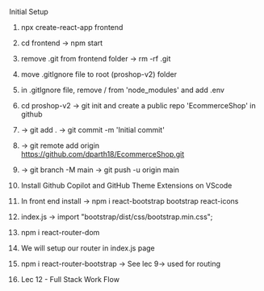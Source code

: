 Initial Setup

1. npx create-react-app frontend
2. cd frontend -> npm start
3. remove .git from frontend folder -> rm -rf .git
4. move .gitIgnore file to root (proshop-v2) folder
5. in .gitIgnore file, remove / from 'node_modules' and add .env
6. cd proshop-v2 -> git init and create a public repo 'EcommerceShop' in github
7. -> git add . -> git commit -m 'Initial commit'
8. -> git remote add origin https://github.com/dparth18/EcommerceShop.git
9. -> git branch -M main -> git push -u origin main
10. Install Github Copilot and GitHub Theme Extensions on VScode
11. In front end install -> npm i react-bootstrap bootstrap react-icons
12. index.js -> import "bootstrap/dist/css/bootstrap.min.css";
13. npm i react-router-dom
14. We will setup our router in index.js page
15. npm i react-router-bootstrap -> See lec 9-> used for routing <LinkContaner></LinkContaner>

16. Lec 12 - Full Stack Work Flow
